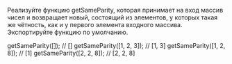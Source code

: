 Реализуйте функцию getSameParity, которая принимает на вход массив чисел и возвращает новый, состоящий из элементов, 
у которых такая же чётность, как и у первого элемента входного массива. Экспортируйте функцию по умолчанию.

getSameParity([]);        // []
getSameParity([1, 2, 3]); // [1, 3]
getSameParity([1, 2, 8]); // [1]
getSameParity([2, 2, 8]); // [2, 2, 8]
